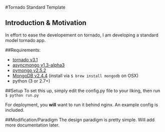 #Tornado Standard Template
## Introduction & Motivation
In effort to ease the developement on tornado, I am developing a standard model tornado app.  

##Requirements:
- [tornado v3.1](https://github.com/facebook/tornado)
- [asyncmongo v1.3-alpha3](https://github.com/bitly/asyncmongo)
- [pymongo v2.5.2](https://github.com/mongodb/mongo-python-driver) 
- [MongoDB v2.4.4](https://github.com/mongodb/mongo) (install via `$ brew install mongodb` on OSX)
- python (3 or 2.7+)
  
##Setup
To set this up, simply edit the config.py file to your liking, then run `$ python run.py`

For deployment, you **will** want to run it behind nginx. An example config is included.

##Modification/Paradigm
The design paradigm is pretty simple. Will add more documentation later.